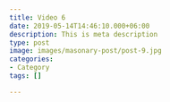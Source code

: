 ```yaml
---
title: Video 6
date: 2019-05-14T14:46:10.000+06:00
description: This is meta description
type: post
image: images/masonary-post/post-9.jpg
categories:
- Category
tags: []

---
```

